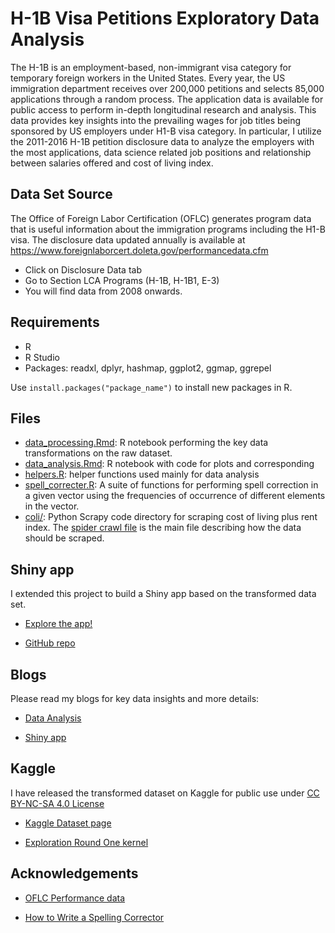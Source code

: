 # H-1B Visa Petitions Exploratory Data Analysis

The H-1B is an employment-based, non-immigrant visa category for temporary foreign workers in the United States. Every year, the US immigration department receives over 200,000 petitions and selects 85,000 applications through a random process. The application data is available for public access to perform in-depth longitudinal research and analysis. This data provides key insights into the prevailing wages for job titles being sponsored by US employers under H1-B visa category. In particular, I utilize the 2011-2016 H-1B petition disclosure data to analyze the employers with the most applications, data science related job positions and relationship between salaries offered and cost of living index.



## Data Set Source
The Office of Foreign Labor Certification (OFLC) generates program data that is useful information about the immigration programs including the H1-B visa. The disclosure data updated annually is available at https://www.foreignlaborcert.doleta.gov/performancedata.cfm

- Click on Disclosure Data tab
- Go to Section LCA Programs (H-1B, H-1B1, E-3)
- You will find data from 2008 onwards.

## Requirements
- R
- R Studio
- Packages: readxl, dplyr, hashmap, ggplot2, ggmap, ggrepel

Use `install.packages("package_name")` to install new packages in R.

## Files

- [data_processing.Rmd](https://github.com/sharan-naribole/H1B_visa_eda/blob/master/data_processing.Rmd): R notebook performing the key data transformations on the raw dataset.
- [data_analysis.Rmd](https://github.com/sharan-naribole/H1B_visa_eda/blob/master/data_analysis.Rmd): R notebook with code for plots and corresponding 
- [helpers.R](https://github.com/sharan-naribole/H1B_visa_eda/blob/master/helpers.R): helper functions used mainly for data analysis
- [spell_correcter.R](https://github.com/sharan-naribole/H1B_visa_eda/blob/master/spell_correcter.R): A suite of functions for performing spell correction in a given vector using the frequencies of occurrence of different elements in the vector.
- [coli/](https://github.com/sharan-naribole/H1B_visa_eda/tree/master/coli): Python Scrapy code directory for scraping cost of living plus rent index. The [spider crawl file](https://github.com/sharan-naribole/H1B_visa_eda/blob/master/coli/coli/spiders/coli.py) is the main file describing how the data should be scraped.

## Shiny app
I extended this project to build a Shiny app based on the transformed data set. 

- [Explore the app!](https://sharan-naribole.shinyapps.io/h_1b/)

- [GitHub repo](https://github.com/sharan-naribole/H1b_visa_shiny)

## Blogs

Please read my blogs for key data insights and more details:
 - [Data Analysis](http://blog.nycdatascience.com/student-works/h-1b-visa-petitions-exploratory-data-analysis/)
 
 - [Shiny app](http://blog.nycdatascience.com/student-works/h-1b-visa-applications-exploration-using-shiny/)
 
## Kaggle

I have released the transformed dataset on Kaggle for public use under [CC BY-NC-SA 4.0 License](https://creativecommons.org/licenses/by-nc-sa/4.0/)

- [Kaggle Dataset page](https://www.kaggle.com/nsharan/h-1b-visa)

- [Exploration Round One kernel](https://www.kaggle.com/nsharan/d/nsharan/h-1b-visa/exploration-round-one)
 
## Acknowledgements

- [OFLC Performance data](https://www.foreignlaborcert.doleta.gov/performancedata.cfm)

- [How to Write a Spelling Corrector](http://norvig.com/spell-correct.html)
